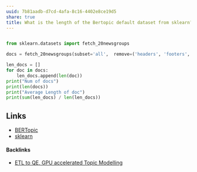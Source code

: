 ```yaml
---
uuid: 7b81aadb-d7cd-4afa-8c16-4402e8ce19d5
share: true
title: What is the length of the Bertopic default dataset from sklearn?
---
```

``` python

from sklearn.datasets import fetch_20newsgroups

docs = fetch_20newsgroups(subset='all',  remove=('headers', 'footers', 'quotes'))['data']

len_docs = []
for doc in docs:
    len_docs.append(len(doc))
print("Num of docs")
print(len(docs))
print("Average Length of doc")
print(sum(len_docs) / len(len_docs))

```

## Links

* [BERTopic](../921f783a-f1bd-4317-b45f-493fe41651da)
* [sklearn](../08a78987-7a1c-42a2-99c6-19a95728bc84)

#### Backlinks

* [ETL to QE, GPU accelerated Topic Modelling](/0a62e9d5-68ae-41a5-8bdb-7773b59abc1f)